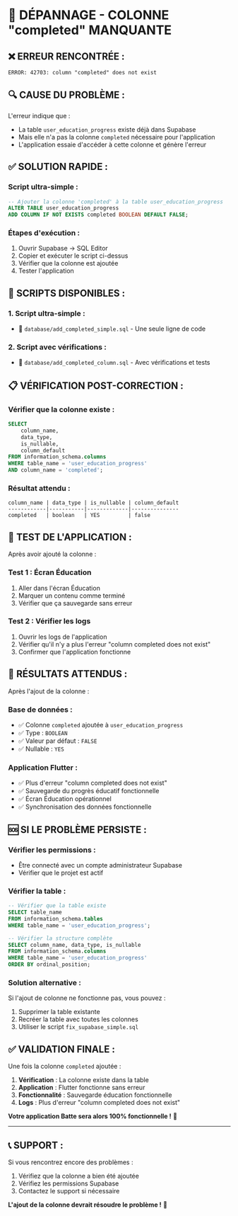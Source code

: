 # 🔧 DÉPANNAGE - COLONNE "completed" MANQUANTE

## ❌ **ERREUR RENCONTRÉE :**
```
ERROR: 42703: column "completed" does not exist
```

## 🔍 **CAUSE DU PROBLÈME :**

L'erreur indique que :
- La table `user_education_progress` existe déjà dans Supabase
- Mais elle n'a pas la colonne `completed` nécessaire pour l'application
- L'application essaie d'accéder à cette colonne et génère l'erreur

## ✅ **SOLUTION RAPIDE :**

### **Script ultra-simple :**
```sql
-- Ajouter la colonne 'completed' à la table user_education_progress
ALTER TABLE user_education_progress 
ADD COLUMN IF NOT EXISTS completed BOOLEAN DEFAULT FALSE;
```

### **Étapes d'exécution :**
1. Ouvrir Supabase → SQL Editor
2. Copier et exécuter le script ci-dessus
3. Vérifier que la colonne est ajoutée
4. Tester l'application

## 🔧 **SCRIPTS DISPONIBLES :**

### **1. Script ultra-simple :**
- 📄 `database/add_completed_simple.sql` - Une seule ligne de code

### **2. Script avec vérifications :**
- 📄 `database/add_completed_column.sql` - Avec vérifications et tests

## 📋 **VÉRIFICATION POST-CORRECTION :**

### **Vérifier que la colonne existe :**
```sql
SELECT 
    column_name,
    data_type,
    is_nullable,
    column_default
FROM information_schema.columns 
WHERE table_name = 'user_education_progress'
AND column_name = 'completed';
```

### **Résultat attendu :**
```
column_name | data_type | is_nullable | column_default
------------|-----------|-------------|---------------
completed   | boolean   | YES         | false
```

## 🚀 **TEST DE L'APPLICATION :**

Après avoir ajouté la colonne :

### **Test 1 : Écran Éducation**
1. Aller dans l'écran Éducation
2. Marquer un contenu comme terminé
3. Vérifier que ça sauvegarde sans erreur

### **Test 2 : Vérifier les logs**
1. Ouvrir les logs de l'application
2. Vérifier qu'il n'y a plus l'erreur "column completed does not exist"
3. Confirmer que l'application fonctionne

## 🎯 **RÉSULTATS ATTENDUS :**

Après l'ajout de la colonne :

### **Base de données :**
- ✅ Colonne `completed` ajoutée à `user_education_progress`
- ✅ Type : `BOOLEAN`
- ✅ Valeur par défaut : `FALSE`
- ✅ Nullable : `YES`

### **Application Flutter :**
- ✅ Plus d'erreur "column completed does not exist"
- ✅ Sauvegarde du progrès éducatif fonctionnelle
- ✅ Écran Éducation opérationnel
- ✅ Synchronisation des données fonctionnelle

## 🆘 **SI LE PROBLÈME PERSISTE :**

### **Vérifier les permissions :**
- Être connecté avec un compte administrateur Supabase
- Vérifier que le projet est actif

### **Vérifier la table :**
```sql
-- Vérifier que la table existe
SELECT table_name 
FROM information_schema.tables 
WHERE table_name = 'user_education_progress';

-- Vérifier la structure complète
SELECT column_name, data_type, is_nullable 
FROM information_schema.columns 
WHERE table_name = 'user_education_progress'
ORDER BY ordinal_position;
```

### **Solution alternative :**
Si l'ajout de colonne ne fonctionne pas, vous pouvez :
1. Supprimer la table existante
2. Recréer la table avec toutes les colonnes
3. Utiliser le script `fix_supabase_simple.sql`

## ✅ **VALIDATION FINALE :**

Une fois la colonne `completed` ajoutée :

1. **Vérification** : La colonne existe dans la table
2. **Application** : Flutter fonctionne sans erreur
3. **Fonctionnalité** : Sauvegarde éducation fonctionnelle
4. **Logs** : Plus d'erreur "column completed does not exist"

**Votre application Batte sera alors 100% fonctionnelle !** 🎉

---

## 📞 **SUPPORT :**

Si vous rencontrez encore des problèmes :
1. Vérifiez que la colonne a bien été ajoutée
2. Vérifiez les permissions Supabase
3. Contactez le support si nécessaire

**L'ajout de la colonne devrait résoudre le problème !** 🚀
